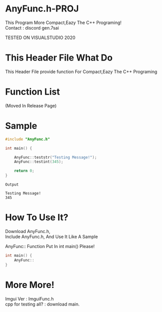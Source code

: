 # AnyFunc.h-PROJ
This Program More Compact,Eazy The C++ Programing!  
Contact : discord gen.7sai  

TESTED ON VISUALSTUDIO 2020

# This Header File What Do
This Header File provide function For Compact,Eazy The C++ Programing

# Function List
(Moved In Release Page)

# Sample

```cpp
#include "AnyFunc.h"

int main() {

    AnyFunc::teststr("Testing Message!");
    AnyFunc::testint(345);

    return 0;
}
```
```
Output

Testing Message!
345
```

# How To Use It?

Download AnyFunc.h,  
Include AnyFunc.h,
And Use It Like A Sample  

AnyFunc:: Function Put In int main() Please!

```cpp
int main() {
    AnyFunc::
}
```

# More More!
Imgui Ver : ImguiFunc.h  
cpp for testing all? : download main.  
